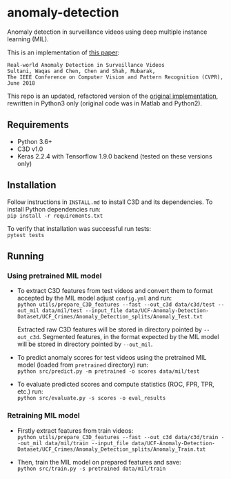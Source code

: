 # anomaly-detection
Anomaly detection in surveillance videos using deep multiple instance learning (MIL).

This is an implementation of [this paper](http://openaccess.thecvf.com/content_cvpr_2018/papers/Sultani_Real-World_Anomaly_Detection_CVPR_2018_paper.pdf):
```
Real-world Anomaly Detection in Surveillance Videos
Sultani, Waqas and Chen, Chen and Shah, Mubarak,
The IEEE Conference on Computer Vision and Pattern Recognition (CVPR), June 2018
```
This repo is an updated, refactored version of the [original implementation](https://github.com/WaqasSultani/AnomalyDetectionCVPR2018), rewritten in Python3 only (original code was in Matlab and Python2).

## Requirements
* Python 3.6+
* C3D v1.0
* Keras 2.2.4 with Tensorflow 1.9.0 backend (tested on these versions only)

## Installation
Follow instructions in `INSTALL.md` to install C3D and its dependencies.
To install Python dependencies run:  
```pip install -r requirements.txt```

To verify that installation was successful run tests:  
```pytest tests```

## Running
### Using pretrained MIL model
* To extract C3D features from test videos and convert them to format accepted
by the MIL model adjust `config.yml` and run:  
```python utils/prepare_C3D_features --fast --out_c3d data/c3d/test --out_mil data/mil/test --input_file data/UCF-Anomaly-Detection-Dataset/UCF_Crimes/Anomaly_Detection_splits/Anomaly_Test.txt```

    Extracted raw C3D features will be stored in directory pointed by `--out_c3d`.
    Segmented features, in the format expected by the MIL model will be stored in
    directory pointed by `--out_mil`.

* To predict anomaly scores for test videos using the pretrained MIL model 
(loaded from `pretrained` directory) run:  
```python src/predict.py -m pretrained -o scores data/mil/test```

* To evaluate predicted scores and compute statistics (ROC, FPR, TPR, etc.) run:  
```python src/evaluate.py -s scores -o eval_results```

### Retraining MIL model
* Firstly extract features from train videos:  
```python utils/prepare_C3D_features --fast --out_c3d data/c3d/train --out_mil data/mil/train --input_file data/UCF-Anomaly-Detection-Dataset/UCF_Crimes/Anomaly_Detection_splits/Anomaly_Train.txt```

* Then, train the MIL model on prepared features and save:  
```python src/train.py -s pretrained data/mil/train```
